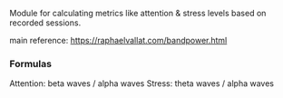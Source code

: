 Module for calculating metrics like attention & stress levels based on recorded sessions.

main reference: https://raphaelvallat.com/bandpower.html

### Formulas

Attention: beta waves / alpha waves
Stress: theta waves / alpha waves
